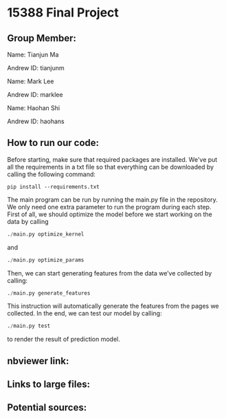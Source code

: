 # 15388 Final Project

## Group Member:

Name: Tianjun Ma

Andrew ID: tianjunm

Name: Mark Lee

Andrew ID: marklee

Name: Haohan Shi

Andrew ID: haohans

## How to run our code:
Before starting, make sure that required packages are installed. We've put all the requirements in a txt file so that everything can be downloaded by calling the following command:
```terminal
pip install --requirements.txt
```
The main program can be run by running the main.py file in the repository. We only need one extra parameter to run the program during each step. 
First of all, we should optimize the model before we start working on the data by calling
```python
./main.py optimize_kernel
```
and
```python
./main.py optimize_params
```
Then, we can start generating features from the data we’ve collected by calling:
```python
./main.py generate_features
```

This instruction will automatically generate the features from the pages we collected.
In the end, we can test our model by calling:
```python
./main.py test
```
to render the result of prediction model.

## nbviewer link:

## Links to large files:

## Potential sources:


